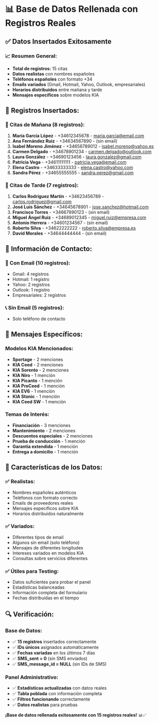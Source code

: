 # 📊 Base de Datos Rellenada con Registros Reales

## ✅ Datos Insertados Exitosamente

### 📈 Resumen General:
- **Total de registros:** 15 citas
- **Datos realistas** con nombres españoles
- **Teléfonos españoles** con formato +34
- **Emails variados** (Gmail, Hotmail, Yahoo, Outlook, empresariales)
- **Horarios distribuidos** entre mañana y tarde
- **Mensajes específicos** sobre modelos KIA

## 👥 Registros Insertados:

### 🌅 Citas de Mañana (8 registros):
1. **María García López** - +34612345678 - maria.garcia@email.com
2. **Ana Fernández Ruiz** - +34634567890 - (sin email)
3. **Isabel Moreno Jiménez** - +34656789012 - isabel.moreno@yahoo.es
4. **Carmen Delgado** - +34678901234 - carmen.delgado@outlook.com
5. **Laura González** - +34690123456 - laura.gonzalez@gmail.com
6. **Patricia Vega** - +34611111111 - patricia.vega@email.com
7. **Elena Castro** - +34633333333 - elena.castro@yahoo.com
8. **Sandra Pérez** - +34655555555 - sandra.perez@gmail.com

### 🌆 Citas de Tarde (7 registros):
1. **Carlos Rodríguez Martín** - +34623456789 - carlos.rodriguez@gmail.com
2. **José Luis Sánchez** - +34645678901 - jose.sanchez@hotmail.com
3. **Francisco Torres** - +34667890123 - (sin email)
4. **Miguel Ángel Ruiz** - +34689012345 - miguel.ruiz@empresa.com
5. **Antonio Herrera** - +34601234567 - (sin email)
6. **Roberto Silva** - +34622222222 - roberto.silva@empresa.es
7. **David Morales** - +34644444444 - (sin email)

## 📱 Información de Contacto:

### 📧 Con Email (10 registros):
- Gmail: 4 registros
- Hotmail: 1 registro
- Yahoo: 2 registros
- Outlook: 1 registro
- Empresariales: 2 registros

### 📞 Sin Email (5 registros):
- Solo teléfono de contacto

## 💬 Mensajes Específicos:

### Modelos KIA Mencionados:
- **Sportage** - 2 menciones
- **KIA Ceed** - 2 menciones
- **KIA Sorento** - 2 menciones
- **KIA Niro** - 1 mención
- **KIA Picanto** - 1 mención
- **KIA ProCeed** - 1 mención
- **KIA EV6** - 1 mención
- **KIA Stonic** - 1 mención
- **KIA Ceed SW** - 1 mención

### Temas de Interés:
- **Financiación** - 3 menciones
- **Mantenimiento** - 2 menciones
- **Descuentos especiales** - 2 menciones
- **Prueba de conducción** - 1 mención
- **Garantía extendida** - 1 mención
- **Entrega a domicilio** - 1 mención

## 🎯 Características de los Datos:

### ✅ Realistas:
- Nombres españoles auténticos
- Teléfonos con formato correcto
- Emails de proveedores reales
- Mensajes específicos sobre KIA
- Horarios distribuidos naturalmente

### ✅ Variados:
- Diferentes tipos de email
- Algunos sin email (solo teléfono)
- Mensajes de diferentes longitudes
- Intereses variados en modelos KIA
- Consultas sobre servicios diferentes

### ✅ Útiles para Testing:
- Datos suficientes para probar el panel
- Estadísticas balanceadas
- Información completa del formulario
- Fechas distribuidas en el tiempo

## 🔍 Verificación:

### Base de Datos:
- ✅ **15 registros** insertados correctamente
- ✅ **IDs únicos** asignados automáticamente
- ✅ **Fechas variadas** en los últimos 7 días
- ✅ **SMS_sent = 0** (sin SMS enviados)
- ✅ **SMS_message_id = NULL** (sin IDs de SMS)

### Panel Administrativo:
- ✅ **Estadísticas actualizadas** con datos reales
- ✅ **Tabla poblada** con información completa
- ✅ **Filtros funcionando** correctamente
- ✅ **Datos realistas** para pruebas

**¡Base de datos rellenada exitosamente con 15 registros reales!** 📊✅
